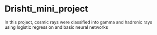 # Drishti_mini_project
In this project, cosmic rays were classified into gamma and hadronic rays using logistic regression and basic neural networks
